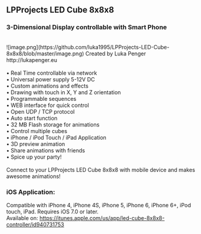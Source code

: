 ## LPProjects LED Cube 8x8x8
### 3-Dimensional Display controllable with Smart Phone

<br/>
![image.png](https://github.com/luka1995/LPProjects-LED-Cube-8x8x8/blob/master/image.png)
Created by Luka Penger<br/>
http://lukapenger.eu
<br/><br/>
• Real Time controllable via network<br/>
• Universal power supply 5-12V DC<br/>
• Custom animations and effects<br/>
• Drawing with touch in X, Y and Z orientation<br/>
• Programmable sequences<br/>
• WEB interface for quick control<br/>
• Open UDP / TCP protocol<br/>
• Auto start function<br/>
• 32 MB Flash storage for animations<br/>
• Control multiple cubes<br/>
• iPhone / iPod Touch / iPad Application<br/>
• 3D preview animation<br/>
• Share animations with friends<br/>
• Spice up your party!<br/>
<br/>
Connect to your LPProjects LED Cube 8x8x8 with mobile device and makes awesome animations!<br/>

### iOS Application:
Compatible with iPhone 4, iPhone 4S, iPhone 5, iPhone 6, iPhone 6+, iPod touch, iPad. Requires iOS 7.0 or later.
<br/>
Available on: https://itunes.apple.com/us/app/led-cube-8x8x8-controller/id940731753
